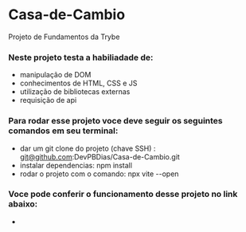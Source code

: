 # Casa-de-Cambio

Projeto de Fundamentos da Trybe

### Neste projeto testa a habiliadade de:
- manipulação de DOM
- conhecimentos de HTML, CSS e JS
- utilização de bibliotecas externas
- requisição de api

### Para rodar esse projeto voce deve seguir os seguintes comandos em seu terminal:
- dar um git clone do projeto (chave SSH) : git@github.com:DevPBDias/Casa-de-Cambio.git
- instalar dependencias: npm install
- rodar o projeto com o comando: npx vite --open

### Voce pode conferir o funcionamento desse projeto no link abaixo:
-

